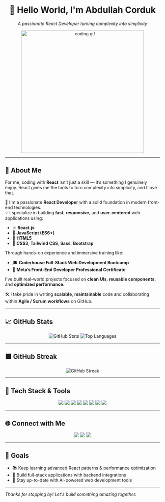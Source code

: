 <h1 align="center">👋 Hello World, I'm Abdullah Corduk</h1>
<p align="center">
  <em>A passionate React Developer turning complexity into simplicity</em>
</p>

<p align="center">
  <img src="https://media.giphy.com/media/qgQUggAC3Pfv687qPC/giphy.gif" width="400" alt="coding gif" />
</p>

---

## 🚀 About Me

For me, coding with **React** isn’t just a skill — it’s something I genuinely enjoy. React gives me the tools to turn complexity into simplicity, and I love that.

🎯 I'm a passionate **React Developer** with a solid foundation in modern front-end technologies.  
💡 I specialize in building **fast**, **responsive**, and **user-centered** web applications using:

- ⚛️ **React.js**
- 🧠 **JavaScript (ES6+)**
- 🧱 **HTML5**
- 🎨 **CSS3**, **Tailwind CSS**, **Sass**, **Bootstrap**

Through hands-on experience and immersive training like:

- 🎓 **Coderhouse Full-Stack Web Development Bootcamp**
- 🏅 **Meta’s Front-End Developer Professional Certificate**

I've built real-world projects focused on **clean UIs**, **reusable components**, and **optimized performance**.

🛠️ I take pride in writing **scalable**, **maintainable** code and collaborating within **Agile / Scrum workflows** on GitHub.

---

## 📈 GitHub Stats

<p align="center">
  <img src="https://github-readme-stats.vercel.app/api?username=corduka&show_icons=true&theme=radical&count_private=true" alt="GitHub Stats" />
  <img src="https://github-readme-stats.vercel.app/api/top-langs/?username=corduka&layout=compact&langs_count=8&theme=radical" alt="Top Languages" />
</p>

---

## 🟩 GitHub Streak

<p align="center">
  <img src="https://github-readme-streak-stats.herokuapp.com/?user=corduka&theme=radical&hide_border=true" alt="GitHub Streak" />
</p>

---



## 🧰 Tech Stack & Tools

<p align="center">
  <img src="https://img.shields.io/badge/React-20232A?style=for-the-badge&logo=react&logoColor=61DAFB" />
  <img src="https://img.shields.io/badge/Next.js-000000?style=for-the-badge&logo=nextdotjs&logoColor=white" />
  <img src="https://img.shields.io/badge/JavaScript-F7DF1E?style=for-the-badge&logo=javascript&logoColor=black" />
  <img src="https://img.shields.io/badge/Tailwind_CSS-38B2AC?style=for-the-badge&logo=tailwind-css&logoColor=white" />
  <img src="https://img.shields.io/badge/Sass-hotpink?style=for-the-badge&logo=sass&logoColor=white" />
  <img src="https://img.shields.io/badge/Bootstrap-563D7C?style=for-the-badge&logo=bootstrap&logoColor=white" />
  <img src="https://img.shields.io/badge/GitHub-181717?style=for-the-badge&logo=github&logoColor=white" />
  <img src="https://img.shields.io/badge/VS%20Code-0078d7?style=for-the-badge&logo=visual%20studio%20code&logoColor=white" />
</p>

---

## 🌐 Connect with Me

<p align="center">
  <a href="https://corduka.com/" target="_blank"><img src="https://img.shields.io/badge/Portfolio-000000?style=for-the-badge&logo=vercel&logoColor=white" /></a>
  <a href="https://www.linkedin.com/in/cordukabdullah/" target="_blank"><img src="https://img.shields.io/badge/LinkedIn-0A66C2?style=for-the-badge&logo=linkedin&logoColor=white" /></a>
  <a href="https://github.com/corduka" target="_blank"><img src="https://img.shields.io/badge/GitHub-100000?style=for-the-badge&logo=github&logoColor=white" /></a>
</p>

---

## 🎯 Goals

- 📚 Keep learning advanced React patterns & performance optimization
- 🔧 Build full-stack applications with backend integrations
- 🧠 Stay up-to-date with AI-powered web development tools

---

_Thanks for stopping by! Let's build something amazing together._
